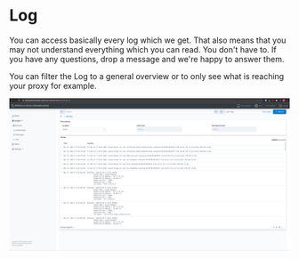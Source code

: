 # Log

You can access basically every log which we get. That also means that you may not understand everything which you can read. You don't have to. If you have any questions, drop a message and we're happy to answer them.&#x20;

You can filter the Log to a general overview or to only see what is reaching your proxy for example.&#x20;

![](../../.gitbook/assets/log-view.gif)

